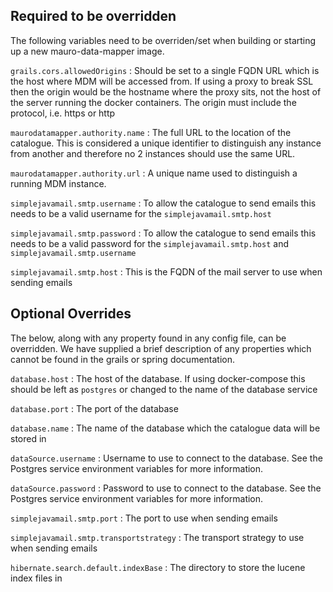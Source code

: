 ## Required to be overridden

The following variables need to be overriden/set when building or starting up a new mauro-data-mapper image.

`grails.cors.allowedOrigins`
: Should be set to a single FQDN URL which is the host where MDM will be accessed from. If using a proxy to break SSL then the origin would be the
hostname where the proxy sits, not the host of the server running the docker containers. The origin must include the protocol, i.e. https or http

`maurodatamapper.authority.name`
: The full URL to the location of the catalogue. This is considered a unique identifier to distinguish any instance from another and therefore no 2
instances should use the same URL.

`maurodatamapper.authority.url`
: A unique name used to distinguish a running MDM instance.

`simplejavamail.smtp.username`
: To allow the catalogue to send emails this needs to be a valid username for the `simplejavamail.smtp.host`

`simplejavamail.smtp.password`
: To allow the catalogue to send emails this needs to be a valid password for the `simplejavamail.smtp.host` and `simplejavamail.smtp.username`

`simplejavamail.smtp.host`
: This is the FQDN of the mail server to use when sending emails

## Optional Overrides

The below, along with any property found in any config file, can be overridden. We have supplied a brief description of any properties which cannot be
found in the grails or spring documentation.

`database.host`
: The host of the database. If using docker-compose this should be left as `postgres` or changed to the name of the database service

`database.port`
: The port of the database

`database.name`
: The name of the database which the catalogue data will be stored in

`dataSource.username`
: Username to use to connect to the database. See the Postgres service environment variables for more information.

`dataSource.password`
: Password to use to connect to the database. See the Postgres service environment variables for more information.

`simplejavamail.smtp.port`
: The port to use when sending emails

`simplejavamail.smtp.transportstrategy`
: The transport strategy to use when sending emails

`hibernate.search.default.indexBase`
: The directory to store the lucene index files in